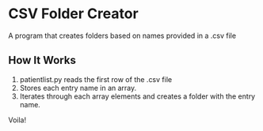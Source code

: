 # CSV Folder Creator
A program that creates folders based on names provided in a .csv file

## How It Works 

1. patientlist.py reads the first row of the .csv file
2. Stores each entry name in an array. 
3. Iterates through each array elements and creates a folder with the entry name.

Voila!
